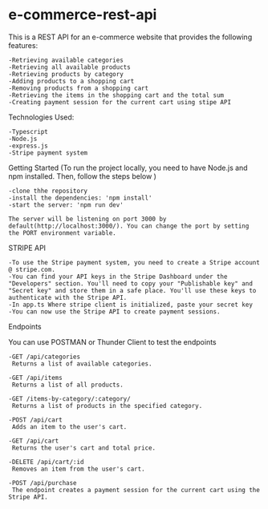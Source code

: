 # e-commerce-rest-api

This is a REST API for an e-commerce website that provides the following features:

    -Retrieving available categories
    -Retrieving all available products
    -Retrieving products by category
    -Adding products to a shopping cart
    -Removing products from a shopping cart
    -Retrieving the items in the shopping cart and the total sum
    -Creating payment session for the current cart using stipe API

Technologies Used:

    -Typescript
    -Node.js
    -express.js
    -Stripe payment system


Getting Started (To run the project locally, you need to have Node.js and npm installed. Then, follow the steps below )

    -clone thhe repository
    -install the dependencies: 'npm install'
    -start the server: 'npm run dev'

    The server will be listening on port 3000 by default(http://localhost:3000/). You can change the port by setting the PORT environment variable.

STRIPE API

    -To use the Stripe payment system, you need to create a Stripe account @ stripe.com.
    -You can find your API keys in the Stripe Dashboard under the "Developers" section. You'll need to copy your "Publishable key" and "Secret key" and store them in a safe place. You'll use these keys to authenticate with the Stripe API.
    -In app.ts Where stripe client is initialized, paste your secret key
    -You can now use the Stripe API to create payment sessions.

Endpoints

You can use POSTMAN or Thunder Client to test the endpoints

    -GET /api/categories
     Returns a list of available categories.

    -GET /api/items
     Returns a list of all products.

    -GET /items-by-category/:category/
     Returns a list of products in the specified category.

    -POST /api/cart
     Adds an item to the user's cart.

    -GET /api/cart
     Returns the user's cart and total price.

    -DELETE /api/cart/:id
     Removes an item from the user's cart.

    -POST /api/purchase
     The endpoint creates a payment session for the current cart using the Stripe API.